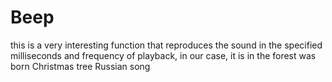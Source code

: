 # Beep
this is a very interesting function that reproduces the sound in the specified milliseconds and frequency of playback, in our case, it is in the forest was born Christmas tree Russian song
